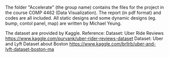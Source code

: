 The folder "Accelerate" (the group name) contains the files for the project in the course COMP 4462 (Data Visualization).
The report (in pdf format) and codes are all included.
All static designs and some dynamic designs (eg. bump, contol panel, map) are written by Michael Yeung.

The dataset are provided by Kaggle. Reference:
Dataset: Uber Ride Reviews
https://www.kaggle.com/purvank/uber-rider-reviews-dataset
Dataset: Uber and Lyft Dataset about Boston
https://www.kaggle.com/brllrb/uber-and-lyft-dataset-boston-ma
